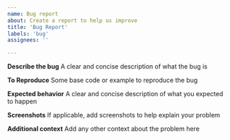 ```yaml
---
name: Bug report
about: Create a report to help us improve
title: 'Bug Report'
labels: 'bug'
assignees: ''

---
```


**Describe the bug**
A clear and concise description of what the bug is

**To Reproduce**
Some base code or example to reproduce the bug

**Expected behavior**
A clear and concise description of what you expected to happen

**Screenshots**
If applicable, add screenshots to help explain your problem

**Additional context**
Add any other context about the problem here
